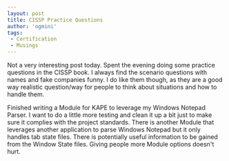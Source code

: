```yaml
---
layout: post
title: CISSP Practice Questions
author: 'ogmini'
tags:
 - Certification
 - Musings
---
```


Not a very interesting post today. Spent the evening doing some practice questions in the CISSP book. I always find the scenario questions with names and fake companies funny. I do like them though, as they are a good way realistic question/way for people to think about situations and how to handle them.

Finished writing a Module for KAPE to leverage my Windows Notepad Parser. I want to do a little more testing and clean it up a bit just to make sure it complies with the project standards. There is another Module that leverages another application to parse Windows Notepad but it only handles tab state files. There is potentially useful information to be gained from the Window State files. Giving people more Module options doesn't hurt.
